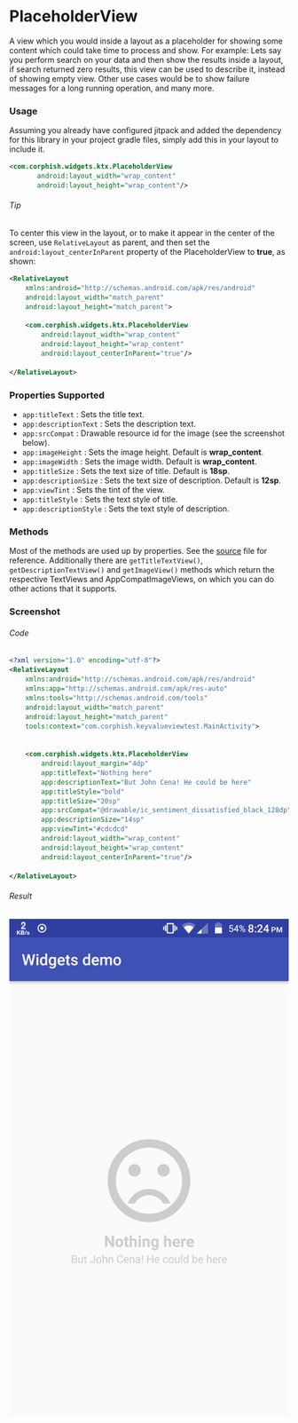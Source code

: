 # PlaceholderView
A view which you would inside a layout as a placeholder for showing some content which could take time to process and show. For example: Lets say you perform search on your data and then show the results inside a layout, if search returned zero results, this view can be used to describe it, instead of showing empty view. Other use cases would be to show failure messages for a long running operation, and many more.

### Usage
Assuming you already have configured jitpack and added the dependency for this library in your project gradle files, simply add this in your layout to include it.
```xml
<com.corphish.widgets.ktx.PlaceholderView
       android:layout_width="wrap_content"
       android:layout_height="wrap_content"/>
```  
###### Tip
To center this view in the layout, or to make it appear in the center of the screen, use `RelativeLayout` as parent, and then set the `android:layout_centerInParent` property of the PlaceholderView to __true__, as shown:  
```xml
<RelativeLayout
    xmlns:android="http://schemas.android.com/apk/res/android"
    android:layout_width="match_parent"
    android:layout_height="match_parent">  
    
    <com.corphish.widgets.ktx.PlaceholderView
        android:layout_width="wrap_content"
        android:layout_height="wrap_content"
        android:layout_centerInParent="true"/>

</RelativeLayout>
```  

### Properties Supported
- `app:titleText` : Sets the title text.
- `app:descriptionText` : Sets the description text.
- `app:srcCompat` : Drawable resource id for the image (see the screenshot below).
- `app:imageHeight` : Sets the image height. Default is __wrap_content__.
- `app:imageWidth` : Sets the image width. Default is __wrap_content__.
- `app:titleSize` : Sets the text size of title. Default is __18sp__.
- `app:descriptionSize` : Sets the text size of description. Default is __12sp__.
- `app:viewTint` : Sets the tint of the view.
- `app:titleStyle` : Sets the text style of title.
- `app:descriptionStyle` : Sets the text style of description.

### Methods
Most of the methods are used up by properties. See the [source](https://github.com/corphish/Widgets/blob/master/widgets/src/main/java/com/corphish/widgets/PlaceholderView.java) file for reference.
Additionally there are `getTitleTextView()`, `getDescriptionTextView()` and `getImageView()` methods which return the respective TextViews and AppCompatImageViews, on which you can do other actions that it supports.

### Screenshot
###### Code
```xml
<?xml version="1.0" encoding="utf-8"?>
<RelativeLayout
    xmlns:android="http://schemas.android.com/apk/res/android"
    xmlns:app="http://schemas.android.com/apk/res-auto"
    xmlns:tools="http://schemas.android.com/tools"
    android:layout_width="match_parent"
    android:layout_height="match_parent"
    tools:context="com.corphish.keyvalueviewtest.MainActivity">  
    

    <com.corphish.widgets.ktx.PlaceholderView
        android:layout_margin="4dp"
        app:titleText="Nothing here"
        app:descriptionText="But John Cena! He could be here"
        app:titleStyle="bold"
        app:titleSize="20sp"
        app:srcCompat="@drawable/ic_sentiment_dissatisfied_black_128dp"
        app:descriptionSize="14sp"
        app:viewTint="#cdcdcd"
        android:layout_width="wrap_content"
        android:layout_height="wrap_content"
        android:layout_centerInParent="true"/>

</RelativeLayout>
```  
###### Result
![](assets/pv.png) 